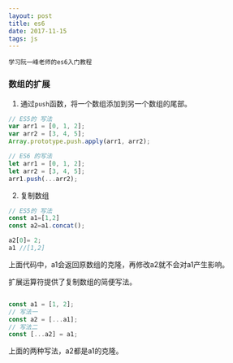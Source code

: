 ```yaml
---
layout: post
title: es6
date: 2017-11-15 
tags: js
---
```


	学习阮一峰老师的es6入门教程

### 数组的扩展

1. 通过`push`函数，将一个数组添加到另一个数组的尾部。

```javascript
// ES5的 写法
var arr1 = [0, 1, 2];
var arr2 = [3, 4, 5];
Array.prototype.push.apply(arr1, arr2);

// ES6 的写法
let arr1 = [0, 1, 2];
let arr2 = [3, 4, 5];
arr1.push(...arr2);
```

2. 复制数组

```javascript
// ES5的 写法
const a1=[1,2]
const a2=a1.concat();

a2[0]= 2;
a1 //[1,2]
```

上面代码中，a1会返回原数组的克隆，再修改a2就不会对a1产生影响。

扩展运算符提供了复制数组的简便写法。

```javascript

const a1 = [1, 2];
// 写法一
const a2 = [...a1];
// 写法二
const [...a2] = a1;
```

上面的两种写法，a2都是a1的克隆。